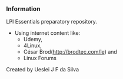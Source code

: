 ### Information

LPI Essentials preparatory repository.

- Using internet content like:
     - Udemy, 
     - 4Linux,
     - César Brod(http://brodtec.com/le) and 
     - Linux Forums

Created by Ueslei J F da Silva 
